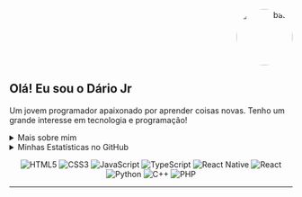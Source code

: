 <!-- Adicione uma imagem do lado direito com borda arredondada -->
<p align="right">
  <img src="https://images2.imgbox.com/bf/61/jhyKvIs2_o.gif" width="100px" alt="bash" style="border-radius: 50%;" />
</p>

## Olá! Eu sou o Dário Jr

Um jovem programador apaixonado por aprender coisas novas. Tenho um grande interesse em tecnologia e programação!

<details>
  <summary>Mais sobre mim</summary>
  <ul>
    <li>🎓 Técnico em Informática pelo IFPI</li>
    <li>📚 Estudando Desenvolvimento Web, Mobile e IoT</li>
  </ul>
</details>

<details>
  <summary>Minhas Estatísticas no GitHub</summary>
  <p>
    <img src="https://github-readme-stats.vercel.app/api/top-langs?username=birdra1n&bg_color=141414&text_color=fff&title_color=fff" alt="Tecnologias usadas nos projetos" />
    <img src="https://github-readme-stats.vercel.app/api?username=birdra1n&show_icons=true&include_all_commits=true&bg_color=141414&text_color=fff&title_color=fff" alt="Estatísticas Gerais" />
  </p>
</details>

<!-- Adicione ícones e alinhe ao centro -->
<p align="center">
  <img src="https://img.shields.io/badge/HTML5-E34F26?style=for-the-badge&logo=html5&logoColor=white" alt="HTML5" />
  <img src="https://img.shields.io/badge/CSS3-1572B6?style=for-the-badge&logo=css3&logoColor=white" alt="CSS3" />
  <img src="https://img.shields.io/badge/JavaScript-323330?style=for-the-badge&logo=javascript&logoColor=F7DF1E" alt="JavaScript" />
  <img src="https://img.shields.io/badge/TypeScript-007ACC?style=for-the-badge&logo=typescript&logoColor=white" alt="TypeScript" />
  <img src="https://img.shields.io/badge/React_Native-20232A?style=for-the-badge&logo=react&logoColor=61DAFB" alt="React Native" />
  <img src="https://img.shields.io/badge/React-20232A?style=for-the-badge&logo=react&logoColor=61DAFB" alt="React" />
  <img src="https://img.shields.io/badge/Python-FFD43B?style=for-the-badge&logo=python&logoColor=blue" alt="Python" />
  <img src="https://img.shields.io/badge/-C%2B%2B-FFD43B?style=for-the-badge&logo=C%2B%2B&logoColor=blue" alt="C++" />
  <img src="https://img.shields.io/badge/-php-FFD43B?style=for-the-badge&logo=php&logoColor=blue" alt="PHP" />
</p>
<hr/>
